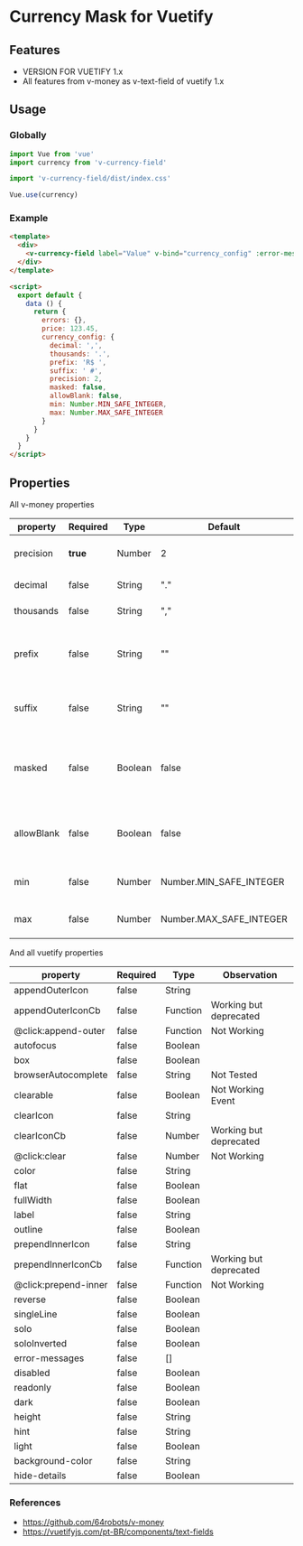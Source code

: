 # Currency Mask for Vuetify

## Features
- VERSION FOR VUETIFY 1.x
- All features from v-money as v-text-field of vuetify 1.x

## Usage

### Globally

```js
import Vue from 'vue'
import currency from 'v-currency-field'

import 'v-currency-field/dist/index.css'

Vue.use(currency)
```

### Example

```html
<template>
  <div>
    <v-currency-field label="Value" v-bind="currency_config" :error-messages="errors.price" v-model="price"></v-currency-field>
  </div>
</template>

<script>
  export default {
    data () {
      return {
        errors: {},
        price: 123.45,
        currency_config: {
          decimal: ',',
          thousands: '.',
          prefix: 'R$ ',
          suffix: ' #',
          precision: 2,
          masked: false,
          allowBlank: false,
          min: Number.MIN_SAFE_INTEGER,
          max: Number.MAX_SAFE_INTEGER
        }
      }
    }
  }
</script>
```

## Properties

All v-money properties

| property   | Required | Type    | Default                 | Description                                             |
|------------|----------|---------|-------------------------|---------------------------------------------------------|
| precision  | **true** | Number  | 2                       | How many decimal places                                 |
| decimal    | false    | String  | "."                     | Decimal separator                                       |
| thousands  | false    | String  | ","                     | Thousands separator                                     |
| prefix     | false    | String  | ""                      | Currency symbol followed by a Space, like "R$ "         |
| suffix     | false    | String  | ""                      | Percentage for example: " %"                            |
| masked     | false    | Boolean | false                   | If the component output should include the mask or not  |
| allowBlank | false    | Boolean | false                   | If the field can start blank and be cleared out by user |
| min        | false    | Number  | Number.MIN_SAFE_INTEGER | The min value allowed                                   |
| max        | false    | Number  | Number.MAX_SAFE_INTEGER | The max value allowed                                   |

And all vuetify properties

| property              | Required | Type             |  Observation             |
|-----------------------|----------|------------------| -------------------------|
| appendOuterIcon       | false    | String           |                          |
| appendOuterIconCb     | false    | Function         | Working but deprecated   |
| @click:append-outer   | false    | Function         | Not Working              |
| autofocus             | false    | Boolean          |                          |
| box                   | false    | Boolean          |                          |
| browserAutocomplete   | false    | String           | Not Tested               |
| clearable             | false    | Boolean          | Not Working Event        |
| clearIcon             | false    | String           |                          |
| clearIconCb           | false    | Number           | Working but deprecated   |
| @click:clear          | false    | Number           | Not Working              |
| color                 | false    | String           |                          |
| flat                  | false    | Boolean          |                          |
| fullWidth             | false    | Boolean          |                          |
| label                 | false    | String           |                          |
| outline               | false    | Boolean          |                          |
| prependInnerIcon      | false    | String           |                          |
| prependInnerIconCb    | false    | Function         | Working but deprecated   |
| @click:prepend-inner  | false    | Function         | Not Working              |
| reverse               | false    | Boolean          |                          |
| singleLine            | false    | Boolean          |                          |
| solo                  | false    | Boolean          |                          |
| soloInverted          | false    | Boolean          |                          |
| error-messages        | false    | []               |                          |
| disabled              | false    | Boolean          |                          |
| readonly              | false    | Boolean          |                          |
| dark                  | false    | Boolean          |                          |
| height                | false    | String           |                          |
| hint                  | false    | String           |                          |
| light                 | false    | Boolean          |                          |
| background-color      | false    | String           |                          |
| hide-details          | false    | Boolean          |                          |


### References

- https://github.com/64robots/v-money
- https://vuetifyjs.com/pt-BR/components/text-fields
